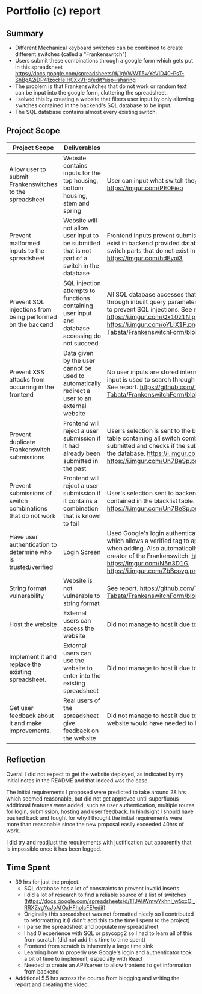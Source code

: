 # Portfolio (c) report

## Summary

- Different Mechanical keyboard switches can be combined to create different switches (called a "Frankenswitch")
- Users submit these combinations through a google form which gets put in this spreadsheet https://docs.google.com/spreadsheets/d/1gVWWT5wYcVID40-PsT-ShBgA2iDP41zocHeIH0XxVHg/edit?usp=sharing
- The problem is that Frankenswitches that do not work or random text can be input into the google form, cluttering the spreadsheet.
- I solved this by creating a website that filters user input by only allowing switches contained in the backend's SQL database to be input.
- The SQL database contains almost every existing switch.



## Project Scope

| Project Scope                                                | Deliverables                                                 |                                                              |
| ------------------------------------------------------------ | ------------------------------------------------------------ | ------------------------------------------------------------ |
| Allow user to submit Frankenswitches to the spreadsheet      | Website contains inputs for the top housing, bottom housing, stem and spring | User can input what switch they desire for each part https://imgur.com/PE0Fieo |
| Prevent malformed inputs to the spreadsheet                  | Website will not allow user input to be submitted that is not part of a switch in the database | Frontend inputs prevent submissions of switches that don't exist in backend provided database. Backend will not add switch parts that do not exist in the backend. https://imgur.com/hdEyoi3 |
| Prevent SQL injections from being performed on the backend   | SQL injection attempts to functions containing user input and database accessing do not succeed | All SQL database accesses that contain user input are done through inbuilt query parameters that are made specifically to prevent SQL injections. See report. https://i.imgur.com/Qx10z1N.png, https://i.imgur.com/oYLIX1F.png, https://github.com/Toshi-Tabata/FrankenswitchForm/blob/main/security%20report.md |
| Prevent XSS attacks from occurring in the frontend           | Data given by the user cannot be used to automatically redirect a user to an external website | No user inputs are stored internally within the frontend. User input is used to search through react bootstrap typeahead. See report. https://github.com/Toshi-Tabata/FrankenswitchForm/blob/main/security%20report.md |
| Prevent duplicate Frankenswitch submissions                  | Frontend will reject a user submission if it had already been submitted in the past | User's selection is sent to the backend. The backend has a table containing all switch combinations that have been submitted and checks if the submitted combination exists in the database. https://i.imgur.com/vAvMiyZ.png, https://i.imgur.com/Un7BeSp.png |
| Prevent submissions of switch combinations that do not work  | Frontend will reject a user submission if it contains a combination that is known to fail | User's selection sent to backend and checked if it is contained in the blacklist table. https://i.imgur.com/Un7BeSp.png |
| Have user authentication to determine who is trusted/verified | Login Screen                                                 | Used Google's login authenticator to allow optional login which allows a verified tag to appear on the spreadsheet when adding. Also automatically adds username to credit creator of the Frankenswitch. https://imgur.com/eQMPER7, https://imgur.com/N5n3D1G, https://i.imgur.com/ZbBcoyp.png |
| String format vulnerability                                  | Website is not vulnerable to string format                   | See report. https://github.com/Toshi-Tabata/FrankenswitchForm/blob/main/security%20report.md |
| Host the website                                             | External users can access the website                        | Did not manage to host it due to 30 hr time constraint       |
| Implement it and replace the existing spreadsheet.           | External users can use the website to enter into the existing spreadsheet | Did not manage to host it due to 30 hr time constraint       |
| Get user feedback about it and make improvements.            | Real users of the spreadsheet give feedback on the website   | Did not manage to host it due to 30 hr time constraint and website would have needed to be hosted. |



## Reflection

Overall I did not expect to get the website deployed, as indicated by my initial notes in the README and that indeed was the case. 

The initial requirements I proposed were predicted to take around 28 hrs which seemed reasonable, but did not get approved until superfluous additional features were added, such as user authentication, multiple routes for login, submission, hosting and user feedback. In hindsight I should have pushed back and fought for why I thought the initial requirements were more than reasonable since the new proposal easily exceeded 40hrs of work.

I did try and readjust the requirements with justification but apparently that is impossible once it has been logged.



## Time Spent

- 39 hrs for just the project.
  - SQL database has a lot of constraints to prevent invalid inserts
  - I did a lot of research to find a reliable source of a list of switches (https://docs.google.com/spreadsheets/d/1TJAIiWmwYkhnI_w5xcOl_RRXZvgYcJoAfOxHFholcFE/edit)
  - Originally this spreadsheet was not formatted nicely so I contributed to reformatting it (I didn't add this to the time I spent to the project)
  - I parse the spreadsheet and populate my spreadsheet
  - I had 0 experience with SQL or psycopg2 so I had to learn all of this from scratch (did not add this time to time spent)
  - Frontend from scratch is inherently a large time sink
  - Learning how to properly use Google's login and authenticator took a bit of time to implement, especially with React
  - Needed to create an API/server to allow frontend to get information from backend
- Additional 5.5 hrs across the course from blogging and writing the report and creating the video.